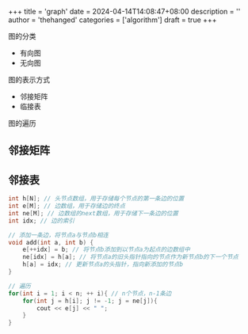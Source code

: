 +++
title = 'graph'
date = 2024-04-14T14:08:47+08:00
description = ''
author = 'thehanged'
categories = ['algorithm']
draft = true
+++

图的分类
- 有向图
- 无向图

图的表示方式
- 邻接矩阵
- 临接表

图的遍历

## 邻接矩阵

## 邻接表
```cpp
int h[N]; // 头节点数组，用于存储每个节点的第一条边的位置
int e[M]; // 边数组，用于存储边的终点
int ne[M]; // 边数组的next数组，用于存储下一条边的位置
int idx; // 边的索引

// 添加一条边，将节点a与节点b相连
void add(int a, int b) {
    e[++idx] = b; // 将节点b添加到以节点a为起点的边数组中
    ne[idx] = h[a]; // 将节点a的旧头指针指向的节点作为新节点b的下一个节点
    h[a] = idx; // 更新节点a的头指针，指向新添加的节点b
}

// 遍历
for(int i = 1; i < n; ++ i){ // n个节点，n-1条边
    for(int j = h[i]; j != -1; j = ne[j]){
        cout << e[j] << " ";
    }
}
```


